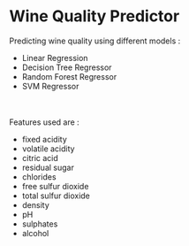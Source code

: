 # Wine Quality Predictor
Predicting wine quality using different models : <br>
<ul>
  <li> Linear Regression </li>
  <li> Decision Tree Regressor </li>
  <li> Random Forest Regressor </li>
  <li> SVM Regressor </li>
</ul>
<br><br>
Features used are :
<ul>
<li>fixed acidity</li>	<li>volatile acidity</li>	<li>citric acid</li>	<li>residual sugar</li>	<li>chlorides</li>	<li>free sulfur dioxide</li>	<li>total sulfur dioxide</li>	<li>density</li>	<li>pH</li>	<li>sulphates</li>	<li>alcohol</li>
  </ul>
  


